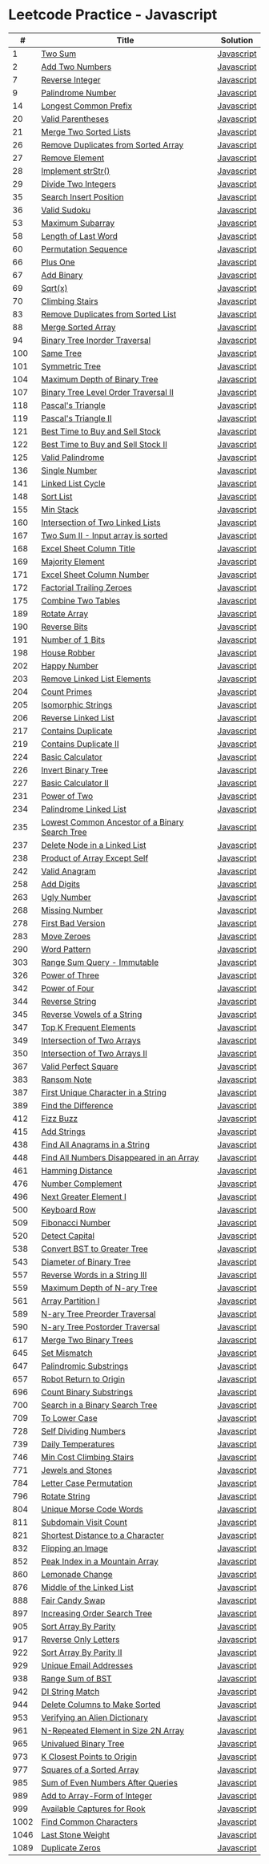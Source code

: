 # Leetcode Practice - Javascript


| # | Title | Solution |
|---|----|-----|
| 1 | [Two Sum](https://leetcode.com/problems/two-sum) | [Javascript](solutions/11_TwoSum.js) |
| 2 | [Add Two Numbers](https://leetcode.com/problems/add-two-numbers) | [Javascript](solutions/21_AddTwoNumbers.js) |
| 7 | [Reverse Integer](https://leetcode.com/problems/reverse-integer) | [Javascript](solutions/71_ReverseInteger.js) |
| 9 | [Palindrome Number](https://leetcode.com/problems/palindrome-number) | [Javascript](solutions/91_PalindromeNumber.js) |
| 14 | [Longest Common Prefix](https://leetcode.com/problems/longest-common-prefix) | [Javascript](solutions/141_LongestCommonPrefix.js) |
| 20 | [Valid Parentheses](https://leetcode.com/problems/valid-parentheses) | [Javascript](solutions/201_ValidParentheses.js) |
| 21 | [Merge Two Sorted Lists](https://leetcode.com/problems/merge-two-sorted-lists) | [Javascript](solutions/211_MergeTwoSortedLists.js) |
| 26 | [Remove Duplicates from Sorted Array](https://leetcode.com/problems/remove-duplicates-from-sorted-array) | [Javascript](solutions/261_RemoveDuplicatesfromSortedArray.js) |
| 27 | [Remove Element](https://leetcode.com/problems/remove-element) | [Javascript](solutions/271_RemoveElement.js) |
| 28 | [Implement strStr()](https://leetcode.com/problems/implement-strstr) | [Javascript](solutions/281_ImplementstrStr().js) |
| 29 | [Divide Two Integers](https://leetcode.com/problems/divide-two-integers) | [Javascript](solutions/291_DivideTwoIntegers.js) |
| 35 | [Search Insert Position](https://leetcode.com/problems/search-insert-position) | [Javascript](solutions/351_SearchInsertPosition.js) |
| 36 | [Valid Sudoku](https://leetcode.com/problems/valid-sudoku) | [Javascript](solutions/361_ValidSudoku.js) |
| 53 | [Maximum Subarray](https://leetcode.com/problems/maximum-subarray) | [Javascript](solutions/531_MaximumSubarray.js) |
| 58 | [Length of Last Word](https://leetcode.com/problems/length-of-last-word) | [Javascript](solutions/581_LengthofLastWord.js) |
| 60 | [Permutation Sequence](https://leetcode.com/problems/permutation-sequence) | [Javascript](solutions/601_PermutationSequence.js) |
| 66 | [Plus One](https://leetcode.com/problems/plus-one) | [Javascript](solutions/661_PlusOne.js) |
| 67 | [Add Binary](https://leetcode.com/problems/add-binary) | [Javascript](solutions/671_AddBinary.js) |
| 69 | [Sqrt(x)](https://leetcode.com/problems/sqrtx) | [Javascript](solutions/691_Sqrt(x).js) |
| 70 | [Climbing Stairs](https://leetcode.com/problems/climbing-stairs) | [Javascript](solutions/701_ClimbingStairs.js) |
| 83 | [Remove Duplicates from Sorted List](https://leetcode.com/problems/remove-duplicates-from-sorted-list) | [Javascript](solutions/831_RemoveDuplicatesfromSortedList.js) |
| 88 | [Merge Sorted Array](https://leetcode.com/problems/merge-sorted-array) | [Javascript](solutions/881_MergeSortedArray.js) |
| 94 | [Binary Tree Inorder Traversal](https://leetcode.com/problems/binary-tree-inorder-traversal) | [Javascript](solutions/941_BinaryTreeInorderTraversal.js) |
| 100 | [Same Tree](https://leetcode.com/problems/same-tree) | [Javascript](solutions/1001_SameTree.js) |
| 101 | [Symmetric Tree](https://leetcode.com/problems/symmetric-tree) | [Javascript](solutions/1011_SymmetricTree.js) |
| 104 | [Maximum Depth of Binary Tree](https://leetcode.com/problems/maximum-depth-of-binary-tree) | [Javascript](solutions/1041_MaximumDepthofBinaryTree.js) |
| 107 | [Binary Tree Level Order Traversal II](https://leetcode.com/problems/binary-tree-level-order-traversal-ii) | [Javascript](solutions/1071_BinaryTreeLevelOrderTraversalII.js) |
| 118 | [Pascal's Triangle](https://leetcode.com/problems/pascals-triangle) | [Javascript](solutions/1181_Pascal'sTriangle.js) |
| 119 | [Pascal's Triangle II](https://leetcode.com/problems/pascals-triangle-ii) | [Javascript](solutions/1191_Pascal'sTriangleII.js) |
| 121 | [Best Time to Buy and Sell Stock](https://leetcode.com/problems/best-time-to-buy-and-sell-stock) | [Javascript](solutions/1211_BestTimetoBuyandSellStock.js) |
| 122 | [Best Time to Buy and Sell Stock II](https://leetcode.com/problems/best-time-to-buy-and-sell-stock-ii) | [Javascript](solutions/1221_BestTimetoBuyandSellStockII.js) |
| 125 | [Valid Palindrome](https://leetcode.com/problems/valid-palindrome) | [Javascript](solutions/1251_ValidPalindrome.js) |
| 136 | [Single Number](https://leetcode.com/problems/single-number) | [Javascript](solutions/1361_SingleNumber.js) |
| 141 | [Linked List Cycle](https://leetcode.com/problems/linked-list-cycle) | [Javascript](solutions/1411_LinkedListCycle.js) |
| 148 | [Sort List](https://leetcode.com/problems/sort-list) | [Javascript](solutions/1481_SortList.js) |
| 155 | [Min Stack](https://leetcode.com/problems/min-stack) | [Javascript](solutions/1551_MinStack.js) |
| 160 | [Intersection of Two Linked Lists](https://leetcode.com/problems/intersection-of-two-linked-lists) | [Javascript](solutions/1601_IntersectionofTwoLinkedLists.js) |
| 167 | [Two Sum II - Input array is sorted](https://leetcode.com/problems/two-sum-ii-input-array-is-sorted) | [Javascript](solutions/1671_TwoSumII-Inputarrayissorted.js) |
| 168 | [Excel Sheet Column Title](https://leetcode.com/problems/excel-sheet-column-title) | [Javascript](solutions/1681_ExcelSheetColumnTitle.js) |
| 169 | [Majority Element](https://leetcode.com/problems/majority-element) | [Javascript](solutions/1691_MajorityElement.js) |
| 171 | [Excel Sheet Column Number](https://leetcode.com/problems/excel-sheet-column-number) | [Javascript](solutions/1711_ExcelSheetColumnNumber.js) |
| 172 | [Factorial Trailing Zeroes](https://leetcode.com/problems/factorial-trailing-zeroes) | [Javascript](solutions/1721_FactorialTrailingZeroes.js) |
| 175 | [Combine Two Tables](https://leetcode.com/problems/combine-two-tables) | [Javascript](solutions/1751_CombineTwoTables.js) |
| 189 | [Rotate Array](https://leetcode.com/problems/rotate-array) | [Javascript](solutions/1891_RotateArray.js) |
| 190 | [Reverse Bits](https://leetcode.com/problems/reverse-bits) | [Javascript](solutions/1901_ReverseBits.js) |
| 191 | [Number of 1 Bits](https://leetcode.com/problems/number-of-1-bits) | [Javascript](solutions/1911_Numberof1Bits.js) |
| 198 | [House Robber](https://leetcode.com/problems/house-robber) | [Javascript](solutions/1981_HouseRobber.js) |
| 202 | [Happy Number](https://leetcode.com/problems/happy-number) | [Javascript](solutions/2021_HappyNumber.js) |
| 203 | [Remove Linked List Elements](https://leetcode.com/problems/remove-linked-list-elements) | [Javascript](solutions/2031_RemoveLinkedListElements.js) |
| 204 | [Count Primes](https://leetcode.com/problems/count-primes) | [Javascript](solutions/2041_CountPrimes.js) |
| 205 | [Isomorphic Strings](https://leetcode.com/problems/isomorphic-strings) | [Javascript](solutions/2051_IsomorphicStrings.js) |
| 206 | [Reverse Linked List](https://leetcode.com/problems/reverse-linked-list) | [Javascript](solutions/2061_ReverseLinkedList.js) |
| 217 | [Contains Duplicate](https://leetcode.com/problems/contains-duplicate) | [Javascript](solutions/2171_ContainsDuplicate.js) |
| 219 | [Contains Duplicate II](https://leetcode.com/problems/contains-duplicate-ii) | [Javascript](solutions/2191_ContainsDuplicateII.js) |
| 224 | [Basic Calculator](https://leetcode.com/problems/basic-calculator) | [Javascript](solutions/2241_BasicCalculator.js) |
| 226 | [Invert Binary Tree](https://leetcode.com/problems/invert-binary-tree) | [Javascript](solutions/2261_InvertBinaryTree.js) |
| 227 | [Basic Calculator II](https://leetcode.com/problems/basic-calculator-ii) | [Javascript](solutions/2271_BasicCalculatorII.js) |
| 231 | [Power of Two](https://leetcode.com/problems/power-of-two) | [Javascript](solutions/2311_PowerofTwo.js) |
| 234 | [Palindrome Linked List](https://leetcode.com/problems/palindrome-linked-list) | [Javascript](solutions/2341_PalindromeLinkedList.js) |
| 235 | [Lowest Common Ancestor of a Binary Search Tree](https://leetcode.com/problems/lowest-common-ancestor-of-a-binary-search-tree) | [Javascript](solutions/2351_LowestCommonAncestorofaBinarySearchTree.js) |
| 237 | [Delete Node in a Linked List](https://leetcode.com/problems/delete-node-in-a-linked-list) | [Javascript](solutions/2371_DeleteNodeinaLinkedList.js) |
| 238 | [Product of Array Except Self](https://leetcode.com/problems/product-of-array-except-self) | [Javascript](solutions/2381_ProductofArrayExceptSelf.js) |
| 242 | [Valid Anagram](https://leetcode.com/problems/valid-anagram) | [Javascript](solutions/2421_ValidAnagram.js) |
| 258 | [Add Digits](https://leetcode.com/problems/add-digits) | [Javascript](solutions/2581_AddDigits.js) |
| 263 | [Ugly Number](https://leetcode.com/problems/ugly-number) | [Javascript](solutions/2631_UglyNumber.js) |
| 268 | [Missing Number](https://leetcode.com/problems/missing-number) | [Javascript](solutions/2681_MissingNumber.js) |
| 278 | [First Bad Version](https://leetcode.com/problems/first-bad-version) | [Javascript](solutions/2781_FirstBadVersion.js) |
| 283 | [Move Zeroes](https://leetcode.com/problems/move-zeroes) | [Javascript](solutions/2831_MoveZeroes.js) |
| 290 | [Word Pattern](https://leetcode.com/problems/word-pattern) | [Javascript](solutions/2901_WordPattern.js) |
| 303 | [Range Sum Query - Immutable](https://leetcode.com/problems/range-sum-query-immutable) | [Javascript](solutions/3031_RangeSumQuery-Immutable.js) |
| 326 | [Power of Three](https://leetcode.com/problems/power-of-three) | [Javascript](solutions/3261_PowerofThree.js) |
| 342 | [Power of Four](https://leetcode.com/problems/power-of-four) | [Javascript](solutions/3421_PowerofFour.js) |
| 344 | [Reverse String](https://leetcode.com/problems/reverse-string) | [Javascript](solutions/3441_ReverseString.js) |
| 345 | [Reverse Vowels of a String](https://leetcode.com/problems/reverse-vowels-of-a-string) | [Javascript](solutions/3451_ReverseVowelsofaString.js) |
| 347 | [Top K Frequent Elements](https://leetcode.com/problems/top-k-frequent-elements) | [Javascript](solutions/3471_TopKFrequentElements.js) |
| 349 | [Intersection of Two Arrays](https://leetcode.com/problems/intersection-of-two-arrays) | [Javascript](solutions/3491_IntersectionofTwoArrays.js) |
| 350 | [Intersection of Two Arrays II](https://leetcode.com/problems/intersection-of-two-arrays-ii) | [Javascript](solutions/3501_IntersectionofTwoArraysII.js) |
| 367 | [Valid Perfect Square](https://leetcode.com/problems/valid-perfect-square) | [Javascript](solutions/3671_ValidPerfectSquare.js) |
| 383 | [Ransom Note](https://leetcode.com/problems/ransom-note) | [Javascript](solutions/3831_RansomNote.js) |
| 387 | [First Unique Character in a String](https://leetcode.com/problems/first-unique-character-in-a-string) | [Javascript](solutions/3871_FirstUniqueCharacterinaString.js) |
| 389 | [Find the Difference](https://leetcode.com/problems/find-the-difference) | [Javascript](solutions/3891_FindtheDifference.js) |
| 412 | [Fizz Buzz](https://leetcode.com/problems/fizz-buzz) | [Javascript](solutions/4121_FizzBuzz.js) |
| 415 | [Add Strings](https://leetcode.com/problems/add-strings) | [Javascript](solutions/4151_AddStrings.js) |
| 438 | [Find All Anagrams in a String](https://leetcode.com/problems/find-all-anagrams-in-a-string) | [Javascript](solutions/4381_FindAllAnagramsinaString.js) |
| 448 | [Find All Numbers Disappeared in an Array](https://leetcode.com/problems/find-all-numbers-disappeared-in-an-array) | [Javascript](solutions/4481_FindAllNumbersDisappearedinanArray.js) |
| 461 | [Hamming Distance](https://leetcode.com/problems/hamming-distance) | [Javascript](solutions/4611_HammingDistance.js) |
| 476 | [Number Complement](https://leetcode.com/problems/number-complement) | [Javascript](solutions/4761_NumberComplement.js) |
| 496 | [Next Greater Element I](https://leetcode.com/problems/next-greater-element-i) | [Javascript](solutions/4961_NextGreaterElementI.js) |
| 500 | [Keyboard Row](https://leetcode.com/problems/keyboard-row) | [Javascript](solutions/5001_KeyboardRow.js) |
| 509 | [Fibonacci Number](https://leetcode.com/problems/fibonacci-number) | [Javascript](solutions/5091_FibonacciNumber.js) |
| 520 | [Detect Capital](https://leetcode.com/problems/detect-capital) | [Javascript](solutions/5201_DetectCapital.js) |
| 538 | [Convert BST to Greater Tree](https://leetcode.com/problems/convert-bst-to-greater-tree) | [Javascript](solutions/5381_ConvertBSTtoGreaterTree.js) |
| 543 | [Diameter of Binary Tree](https://leetcode.com/problems/diameter-of-binary-tree) | [Javascript](solutions/5431_DiameterofBinaryTree.js) |
| 557 | [Reverse Words in a String III](https://leetcode.com/problems/reverse-words-in-a-string-iii) | [Javascript](solutions/5571_ReverseWordsinaStringIII.js) |
| 559 | [Maximum Depth of N-ary Tree](https://leetcode.com/problems/maximum-depth-of-n-ary-tree) | [Javascript](solutions/5591_MaximumDepthofN-aryTree.js) |
| 561 | [Array Partition I](https://leetcode.com/problems/array-partition-i) | [Javascript](solutions/5611_ArrayPartitionI.js) |
| 589 | [N-ary Tree Preorder Traversal](https://leetcode.com/problems/n-ary-tree-preorder-traversal) | [Javascript](solutions/5891_N-aryTreePreorderTraversal.js) |
| 590 | [N-ary Tree Postorder Traversal](https://leetcode.com/problems/n-ary-tree-postorder-traversal) | [Javascript](solutions/5901_N-aryTreePostorderTraversal.js) |
| 617 | [Merge Two Binary Trees](https://leetcode.com/problems/merge-two-binary-trees) | [Javascript](solutions/6171_MergeTwoBinaryTrees.js) |
| 645 | [Set Mismatch](https://leetcode.com/problems/set-mismatch) | [Javascript](solutions/6451_SetMismatch.js) |
| 647 | [Palindromic Substrings](https://leetcode.com/problems/palindromic-substrings) | [Javascript](solutions/6471_PalindromicSubstrings.js) |
| 657 | [Robot Return to Origin](https://leetcode.com/problems/robot-return-to-origin) | [Javascript](solutions/6571_RobotReturntoOrigin.js) |
| 696 | [Count Binary Substrings](https://leetcode.com/problems/count-binary-substrings) | [Javascript](solutions/6961_CountBinarySubstrings.js) |
| 700 | [Search in a Binary Search Tree](https://leetcode.com/problems/search-in-a-binary-search-tree) | [Javascript](solutions/7001_SearchinaBinarySearchTree.js) |
| 709 | [To Lower Case](https://leetcode.com/problems/to-lower-case) | [Javascript](solutions/7091_ToLowerCase.js) |
| 728 | [Self Dividing Numbers](https://leetcode.com/problems/self-dividing-numbers) | [Javascript](solutions/7281_SelfDividingNumbers.js) |
| 739 | [Daily Temperatures](https://leetcode.com/problems/daily-temperatures) | [Javascript](solutions/7391_DailyTemperatures.js) |
| 746 | [Min Cost Climbing Stairs](https://leetcode.com/problems/min-cost-climbing-stairs) | [Javascript](solutions/7461_MinCostClimbingStairs.js) |
| 771 | [Jewels and Stones](https://leetcode.com/problems/jewels-and-stones) | [Javascript](solutions/7711_JewelsandStones.js) |
| 784 | [Letter Case Permutation](https://leetcode.com/problems/letter-case-permutation) | [Javascript](solutions/7841_LetterCasePermutation.js) |
| 796 | [Rotate String](https://leetcode.com/problems/rotate-string) | [Javascript](solutions/7961_RotateString.js) |
| 804 | [Unique Morse Code Words](https://leetcode.com/problems/unique-morse-code-words) | [Javascript](solutions/8041_UniqueMorseCodeWords.js) |
| 811 | [Subdomain Visit Count](https://leetcode.com/problems/subdomain-visit-count) | [Javascript](solutions/8111_SubdomainVisitCount.js) |
| 821 | [Shortest Distance to a Character](https://leetcode.com/problems/shortest-distance-to-a-character) | [Javascript](solutions/8211_ShortestDistancetoaCharacter.js) |
| 832 | [Flipping an Image](https://leetcode.com/problems/flipping-an-image) | [Javascript](solutions/8321_FlippinganImage.js) |
| 852 | [Peak Index in a Mountain Array](https://leetcode.com/problems/peak-index-in-a-mountain-array) | [Javascript](solutions/8521_PeakIndexinaMountainArray.js) |
| 860 | [Lemonade Change](https://leetcode.com/problems/lemonade-change) | [Javascript](solutions/8601_LemonadeChange.js) |
| 876 | [Middle of the Linked List](https://leetcode.com/problems/middle-of-the-linked-list) | [Javascript](solutions/8761_MiddleoftheLinkedList.js) |
| 888 | [Fair Candy Swap](https://leetcode.com/problems/fair-candy-swap) | [Javascript](solutions/8881_FairCandySwap.js) |
| 897 | [Increasing Order Search Tree](https://leetcode.com/problems/increasing-order-search-tree) | [Javascript](solutions/8971_IncreasingOrderSearchTree.js) |
| 905 | [Sort Array By Parity](https://leetcode.com/problems/sort-array-by-parity) | [Javascript](solutions/9051_SortArrayByParity.js) |
| 917 | [Reverse Only Letters](https://leetcode.com/problems/reverse-only-letters) | [Javascript](solutions/9171_ReverseOnlyLetters.js) |
| 922 | [Sort Array By Parity II](https://leetcode.com/problems/sort-array-by-parity-ii) | [Javascript](solutions/9221_SortArrayByParityII.js) |
| 929 | [Unique Email Addresses](https://leetcode.com/problems/unique-email-addresses) | [Javascript](solutions/9291_UniqueEmailAddresses.js) |
| 938 | [Range Sum of BST](https://leetcode.com/problems/range-sum-of-bst) | [Javascript](solutions/9381_RangeSumofBST.js) |
| 942 | [DI String Match](https://leetcode.com/problems/di-string-match) | [Javascript](solutions/9421_DIStringMatch.js) |
| 944 | [Delete Columns to Make Sorted](https://leetcode.com/problems/delete-columns-to-make-sorted) | [Javascript](solutions/9441_DeleteColumnstoMakeSorted.js) |
| 953 | [Verifying an Alien Dictionary](https://leetcode.com/problems/verifying-an-alien-dictionary) | [Javascript](solutions/9531_VerifyinganAlienDictionary.js) |
| 961 | [N-Repeated Element in Size 2N Array](https://leetcode.com/problems/n-repeated-element-in-size-2n-array) | [Javascript](solutions/9611_N-RepeatedElementinSize2NArray.js) |
| 965 | [Univalued Binary Tree](https://leetcode.com/problems/univalued-binary-tree) | [Javascript](solutions/9651_UnivaluedBinaryTree.js) |
| 973 | [K Closest Points to Origin](https://leetcode.com/problems/k-closest-points-to-origin) | [Javascript](solutions/9731_KClosestPointstoOrigin.js) |
| 977 | [Squares of a Sorted Array](https://leetcode.com/problems/squares-of-a-sorted-array) | [Javascript](solutions/9771_SquaresofaSortedArray.js) |
| 985 | [Sum of Even Numbers After Queries](https://leetcode.com/problems/sum-of-even-numbers-after-queries) | [Javascript](solutions/9851_SumofEvenNumbersAfterQueries.js) |
| 989 | [Add to Array-Form of Integer](https://leetcode.com/problems/add-to-array-form-of-integer) | [Javascript](solutions/9891_AddtoArray-FormofInteger.js) |
| 999 | [Available Captures for Rook](https://leetcode.com/problems/available-captures-for-rook) | [Javascript](solutions/9991_AvailableCapturesforRook.js) |
| 1002 | [Find Common Characters](https://leetcode.com/problems/find-common-characters) | [Javascript](solutions/10021_FindCommonCharacters.js) |
| 1046 | [Last Stone Weight](https://leetcode.com/problems/last-stone-weight) | [Javascript](solutions/10461_LastStoneWeight.js) |
| 1089 | [Duplicate Zeros](https://leetcode.com/problems/duplicate-zeros) | [Javascript](solutions/10891_DuplicateZeros.js) |
